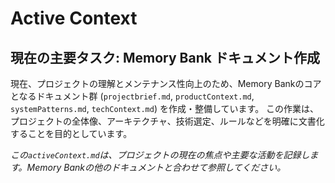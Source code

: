 # Active Context

## 現在の主要タスク: Memory Bank ドキュメント作成

現在、プロジェクトの理解とメンテナンス性向上のため、Memory Bankのコアとなるドキュメント群 (`projectbrief.md`, `productContext.md`, `systemPatterns.md`, `techContext.md`) を作成・整備しています。
この作業は、プロジェクトの全体像、アーキテクチャ、技術選定、ルールなどを明確に文書化することを目的としています。

*この`activeContext.md`は、プロジェクトの現在の焦点や主要な活動を記録します。Memory Bankの他のドキュメントと合わせて参照してください。*

